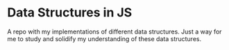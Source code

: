 # Data Structures in JS
A repo with my implementations of different data structures. Just a way for me to study and solidify my understanding of these data structures.
